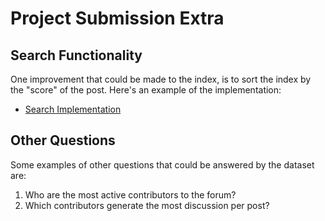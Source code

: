 # Project Submission Extra

## Search Functionality

One improvement that could be made to the index, is to sort the index by the "score" of the post. Here's an example of the implementation:

* [Search Implementation](./search-implementation)

## Other Questions

Some examples of other questions that could be answered by the dataset are:

1. Who are the most active contributors to the forum?
2. Which contributors generate the most discussion per post?
